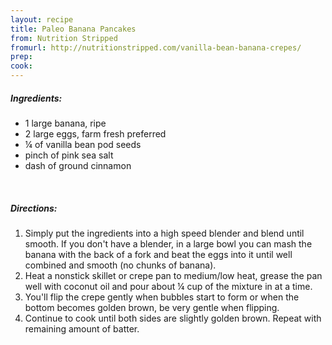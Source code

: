 ```yaml
---
layout: recipe
title: Paleo Banana Pancakes
from: Nutrition Stripped
fromurl: http://nutritionstripped.com/vanilla-bean-banana-crepes/
prep: 
cook: 
---
```


##### Ingredients:

* 1 large banana, ripe
* 2 large eggs, farm fresh preferred
* ¼ of vanilla bean pod seeds
* pinch of pink sea salt
* dash of ground cinnamon


<br>

##### Directions:

1. Simply put the ingredients into a high speed blender and blend until smooth. If you don't have a blender, in a large bowl you can mash the banana with the back of a fork and beat the eggs into it until well combined and smooth (no chunks of banana).
2. Heat a nonstick skillet or crepe pan to medium/low heat, grease the pan well with coconut oil and pour about ¼ cup of the mixture in at a time.
3. You'll flip the crepe gently when bubbles start to form or when the bottom becomes golden brown, be very gentle when flipping.
4. Continue to cook until both sides are slightly golden brown. Repeat with remaining amount of batter.
